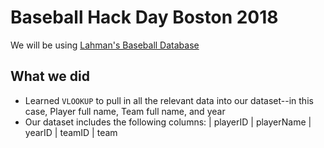 # Baseball Hack Day Boston 2018

We will be using [Lahman's Baseball Database](http://www.seanlahman.com/baseball-archive/statistics)

## What we did
* Learned `VLOOKUP` to pull in all the relevant data into our dataset--in this case, Player full name, Team full name, and year
* Our dataset includes the following columns:
| playerID	| playerName | 	yearID	| teamID	| team